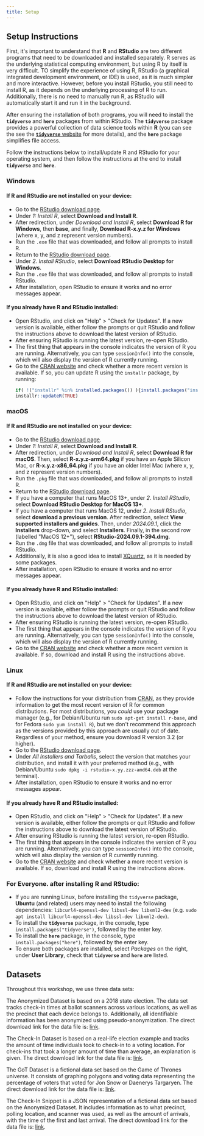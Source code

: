 ```yaml
---
title: Setup
---
```


## Setup Instructions
First, it's important to understand that **R** and **RStudio** are two different 
programs that need to be downloaded and installed separately. R serves as the 
underlying statistical computing environment, but using R by itself is very 
difficult. TO simplify the experience of using R, RStudio (a graphical integrated 
development environment, or IDE) is used, as it is much simpler and more interactive. 
However, before you install RStudio, you still need to install R, as it depends 
on the underlying processing of R to run. Additionally, there is no need to manually 
run R, as RStudio will automatically start it and run it in the background.

After ensuring the installation of both programs, you will need to install the 
**`tidyverse`** and **`here`** packages from within RStudio. The **`tidyverse`** 
package provides a powerful collection of data science tools within **R** (you can 
see the see the [**`tidyverse`** website](https://tidyverse.tidyverse.org) for 
more details), and the **`here`** package simplifies file access.

Follow the instructions below to install/update R and RStudio for your operating 
system, and then follow the instructions at the end to install **`tidyverse`** and 
**`here`**.


### Windows

#### If R and RStudio are not installed on your device:
- Go to the [RStudio download page](https://posit.co/download/rstudio-desktop/).
- Under *1: Install R*, select **Download and Install R**.
- After redirection, under *Download and Install R*, select **Download R for Windows**, 
  then **base**, and finally, **Download R-x.y.z for Windows** (where x, y, and 
  z represent version numbers).
- Run the `.exe` file that was downloaded, and follow all prompts to install R.
- Return to the [RStudio download page](https://posit.co/download/rstudio-desktop/).
- Under *2. Install RStudio*, select **Download RStudio Desktop for Windows**.
- Run the `.exe` file that was downloaded, and follow all prompts to install RStudio.
- After installation, open RStudio to ensure it works and no error messages appear.

#### If you already have R and RStudio installed:
- Open RStudio, and click on "Help" > "Check for Updates". If a new version is 
  available, either follow the prompts or quit RStudio and follow the instructions 
  above to download the latest version of RStudio.
- After ensuring RStudio is running the latest version, re-open RStudio.
- The first thing that appears in the console indicates the version of R you are 
  running. Alternatively, you can type `sessionInfo()` into the console, which will 
  also display the version of R currently running.
- Go to the [CRAN website](https://cran.r-project.org/bin/windows/base/) and check
  whether a more recent version is available. If so, you can update R using
  the `installr` package, by running:
  ```r
  if( !("installr" %in% installed.packages()) ){install.packages("installr")}
  installr::updateR(TRUE)
  ```


### macOS

#### If R and RStudio are not installed on your device:
- Go to the [RStudio download page](https://posit.co/download/rstudio-desktop/).
- Under *1: Install R*, select **Download and Install R**.
- After redirection, under *Download and Install R*, select **Download R for macOS**. 
  Then, select **R-x.y.z-arm64.pkg** if you have an Apple Silicon Mac, or **R-x.y.z-x86_64.pkg** 
  if you have an older Intel Mac (where x, y, and z represent version numbers).
- Run the `.pkg` file that was downloaded, and follow all prompts to install R.
- Return to the [RStudio download page](https://posit.co/download/rstudio-desktop/).
- If you have a computer that runs MacOS 13+, under *2. Install RStudio*, select 
  **Download RStudio Desktop for MacOS 13+**.
- If you have a computer that runs MacOS 12, under *2. Install RStudio*, select 
  **download a previous version**. After redirection, select **View supported installers and guides**. 
  Then, under *2024.09.1*, click the **Installers** drop-down, and select **Installers**.
  Finally, in the second row (labelled "MacOS 12+"), select **RStudio-2024.09.1-394.dmg**.
- Run the `.dmg` file that was downloaded, and follow all prompts to install RStudio.
- Additionally, it is also a good idea to install [XQuartz](https://www.xquartz.org/), 
  as it is needed by some packages.
- After installation, open RStudio to ensure it works and no error messages appear.

#### If you already have R and RStudio installed:
- Open RStudio, and click on "Help" > "Check for Updates". If a new version is 
  available, either follow the prompts or quit RStudio and follow the instructions 
  above to download the latest version of RStudio.
- After ensuring RStudio is running the latest version, re-open RStudio.
- The first thing that appears in the console indicates the version of R you are 
  running. Alternatively, you can type `sessionInfo()` into the console, which will 
  also display the version of R currently running.
- Go to the [CRAN website](https://cran.r-project.org/bin/macosx/) and check
  whether a more recent version is available. If so, download and install R using 
  the instructions above.


### Linux

#### If R and RStudio are not installed on your device:
- Follow the instructions for your distribution from [CRAN](https://cloud.r-project.org/bin/linux), 
  as they provide information to get the most recent version of R for common 
  distributions. For most distributions, you *could* use your package manager 
  (e.g., for Debian/Ubuntu run `sudo apt-get install r-base`, and for Fedora 
  `sudo yum install R`), but we don't recommend this approach as the versions 
  provided by this approach are usually out of date. Regardless of your method, 
  ensure you download R version 3.2 (or higher).
- Go to the [RStudio download page](https://posit.co/download/rstudio-desktop/).
- Under *All Installers and Tarballs*, select the version that matches your 
  distribution, and install it with your preferred method (e.g., with Debian/Ubuntu 
  `sudo dpkg -i rstudio-x.yy.zzz-amd64.deb` at the terminal).
- After installation, open RStudio to ensure it works and no error messages appear.

#### If you already have R and RStudio installed:
- Open RStudio, and click on "Help" > "Check for Updates". If a new version is 
  available, either follow the prompts or quit RStudio and follow the instructions 
  above to download the latest version of RStudio.
- After ensuring RStudio is running the latest version, re-open RStudio.
- The first thing that appears in the console indicates the version of R you are 
  running. Alternatively, you can type `sessionInfo()` into the console, which will 
  also display the version of R currently running.
- Go to the [CRAN website](https://cloud.r-project.org/bin/linux) and check
  whether a more recent version is available. If so, download and install R using 
  the instructions above.

### For Everyone. after installing R and RStudio:
- If you are running Linux, before installing the `tidyverse` package, **Ubuntu** 
  (and related) users may need to install the following dependencies: 
  `libcurl4-openssl-dev libssl-dev libxml2-dev` (e.g. `sudo apt install libcurl4-openssl-dev libssl-dev libxml2-dev`).
- To install the **`tidyverse`** package, in the console, type `install.packages("tidyverse")`, 
  followed by the enter key.
- To install the **`here`** package, in the console, type `install.packages("here")`, 
  followed by the enter key.
- To ensure both packages are installed, select *Packages* on the right, under 
  **User Library**, check that **`tidyverse`** and **`here`** are listed.



## Datasets
Throughout this workshop, we use three data sets:

The Anonymized Dataset is based on a 2018 state election. The data set tracks 
check-in times at ballot scanners across various locations, as well as the precinct 
that each device belongs to. Additionally, all identifiable information has been 
anonymized using pseudo-anonymization.
The direct download link for the data file is: [link](link).

The Check-In Dataset is based on a real-life election example and tracks the 
amount of time individuals took to check-in to a voting location. For check-ins 
that took a longer amount of time than average, an explanation is given.
The direct download link for the data file is: [link](link).

The GoT Dataset is a fictional data set based on the Game of Thrones universe. 
It consists of graphing polygons and voting data representing the percentage of 
voters that voted for Jon Snow or Daenerys Targaryen.
The direct download link for the data file is: [link](link).

The Check-In Snippet is a JSON representation of a fictional data set based on the 
Anonymized Dataset. It includes information as to what precinct, polling location, 
and scanner was used, as well as the amount of arrivals, with the time of the first 
and last arrival.
The direct download link for the data file is: [link](link).

